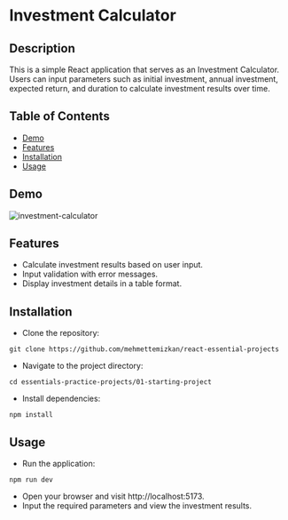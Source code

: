 # Investment Calculator
## Description
This is a simple React application that serves as an Investment Calculator. Users can input parameters such as initial investment, annual investment, expected return, and duration to calculate investment results over time.

## Table of Contents
- [Demo](demo)
- [Features](features)
- [Installation](installation)
- [Usage](usage)


## Demo
![investment-calculator](https://github.com/mehmettemizkan/react-essential-projects/assets/56386597/01a2a682-301f-4777-a7ff-d26d9d170d02)



## Features
- Calculate investment results based on user input.
- Input validation with error messages.
- Display investment details in a table format.

## Installation
- Clone the repository:
````
git clone https://github.com/mehmettemizkan/react-essential-projects
````
- Navigate to the project directory:
````
cd essentials-practice-projects/01-starting-project
````
- Install dependencies:
````
npm install
````

## Usage
- Run the application:
````
npm run dev
````
- Open your browser and visit http://localhost:5173.
- Input the required parameters and view the investment results.
